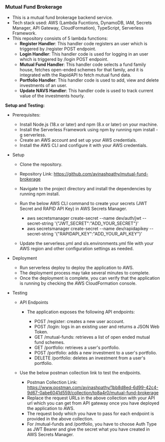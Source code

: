<h3>Mutual Fund Brokerage</h3>

- This is a mutual fund brokerage backend service.
- Tech stack used: AWS (Lambda Fucntions, DynamoDB, IAM, Secrets Manager, API Gateway, CloudFormation), TypeScript, Serverless Framework.
- This repository consists of 5 lambda functions:
  - <b>Register Handler</b>: This handler code registers an user which is triggered by /register POST endpoint.
  - <b>Login Handler</b>: This handler code is used for logging in an user which is triggered by /login POST endpoint.
  - <b>Mutual Fund Handler</b>: This handler code selects a fund family house, fetches open-ended schemes for that family, and it is integrated with the RapidAPI to fetch mutual fund data.
  - <b>Portfolio Handler</b>: This handler code is used to add, view and delete investments of an user.
  - <b>Update NAVS Handler</b>: This handler code is used to track current value of the investments hourly.


<b>Setup and Testing:</b>
- Prerequisites:

  - Install Node.js (18.x or later) and npm (8.x or later) on your machine.
  - Install the Serverless Framework using npm by running npm install -g serverless.
  - Create an AWS account and set up your AWS credentials.
  - Install the AWS CLI and configure it with your AWS credentials.

- Setup

  - Clone the repository.
  - Repository Link: https://github.com/avinashpathy/mutual-fund-brokerage
  - Navigate to the project directory and install the dependencies by running npm install.
  - Run the below AWS CLI command to create your secrets (JWT Secret and RAPID API Key) in AWS Secrets Manager.

    - aws secretsmanager create-secret --name dev/auth/jwt --secret-string '{"JWT_SECRET":"ADD_YOUR_SECRET"}'
    - aws secretsmanager create-secret --name dev/rapidapikey --secret-string '{"RAPIDAPI_KEY":"ADD_YOUR_API_KEY"}'
  - Update the serverless.yml and sls.environments.yml file with your AWS region and other configuration settings as needed. 

- Deployment

  - Run serverless deploy to deploy the application to AWS.
  - The deployment process may take several minutes to complete.
  - Once the deployment is complete, you can verify that the application is running by checking the AWS CloudFormation console.

- Testing

  - API Endpoints

    - The application exposes the following API endpoints:

      - POST /register: creates a new user account.
      - POST /login: logs in an existing user and returns a JSON Web Token.
      - GET /mutual-funds: retrieves a list of open ended mutual fund schemes.
      - GET /portfolio: retrieves a user's portfolio.
      - POST /portfolio: adds a new investment to a user's portfolio.
      - DELETE /portfolio: deletes an investment from a user's portfolio.

  - Use the below postman collection link to test the endpoints.
    - Postman Collection Link: https://www.postman.com/avinashpathy/1bb8d8ed-6d99-42c4-9d67-0abe6041d559/collection/tp8a4r0/mutual-fund-brokerage
    - Replace the request URLs in the above collection with your API url which you can get from API gateway once you have deployed the application to AWS.
    - The request body which you have to pass for each endpoint is provided in the above collection.
    - For /mutual-funds and /portfolio, you have to choose Auth Type as JWT Bearer and give the secret what you have created in AWS Secrets Manager.

